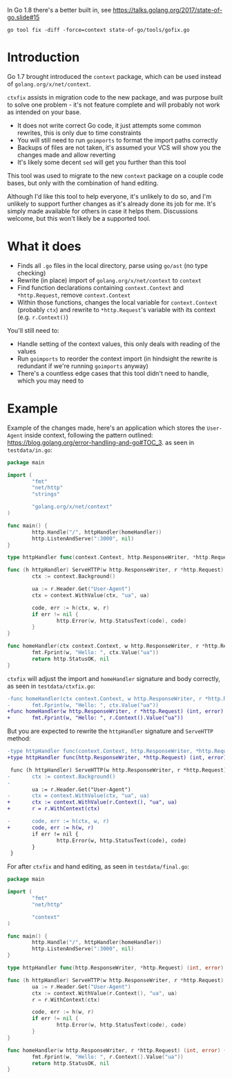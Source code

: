 In Go 1.8 there's a better built in, see https://talks.golang.org/2017/state-of-go.slide#15

```
go tool fix -diff -force=context state-of-go/tools/gofix.go
```

# Introduction

Go 1.7 brought introduced the `context` package, which can be used instead of `golang.org/x/net/context`.

`ctxfix` assists in migration code to the new package, and was purpose built to solve one problem - it's not feature complete
and will probably not work as intended on your base.

- It does not write correct Go code, it just attempts some common rewrites, this is only due to time constraints
- You will still need to run `goimports` to format the import paths correctly
- Backups of files are not taken, it's assumed your VCS will show you the changes made and allow reverting
- It's likely some decent `sed` will get you further than this tool

This tool was used to migrate to the new `context` package on a couple code bases, but only with the combination of hand editing.

Although I'd like this tool to help everyone, it's unlikely to do so, and I'm unlikely to support further changes as it's
already done its job for me. It's simply made available for others in case it helps them. Discussions welcome, but this won't likely
be a supported tool.

# What it does

- Finds all `.go` files in the local directory, parse using `go/ast` (no type checking)
- Rewrite (in place) import of `golang.org/x/net/context` to `context`
- Find function declarations containing `context.Context` and `*http.Request`, remove `context.Context`
- Within those functions, changes the local variable for `context.Context` (probably `ctx`) and rewrite to `*http.Request`'s variable with its context (e.g. `r.Context()`)

You'll still need to:

- Handle setting of the context values, this only deals with reading of the values
- Run `goimports` to reorder the context import (in hindsight the rewrite is redundant if we're running `goimports` anyway)
- There's a countless edge cases that this tool didn't need to handle, which you may need to

# Example

Example of the changes made, here's an application which stores the `User-Agent` inside context, following the pattern outlined: https://blog.golang.org/error-handling-and-go#TOC_3. as seen in `testdata/in.go`:

```go
package main

import (
        "fmt"
        "net/http"
        "strings"

        "golang.org/x/net/context"
)

func main() {
        http.Handle("/", httpHandler(homeHandler))
        http.ListenAndServe(":3000", nil)
}

type httpHandler func(context.Context, http.ResponseWriter, *http.Request) (int, error)

func (h httpHandler) ServeHTTP(w http.ResponseWriter, r *http.Request) {
        ctx := context.Background()

        ua := r.Header.Get("User-Agent")
        ctx = context.WithValue(ctx, "ua", ua)

        code, err := h(ctx, w, r)
        if err != nil {
                http.Error(w, http.StatusText(code), code)
        }
}

func homeHandler(ctx context.Context, w http.ResponseWriter, r *http.Request) (int, error) {
        fmt.Fprint(w, "Hello: ", ctx.Value("ua"))
        return http.StatusOK, nil
}
```

`ctxfix` will adjust the import and `homeHandler` signature and body correctly, as seen in `testdata/ctxfix.go`:

```diff
-func homeHandler(ctx context.Context, w http.ResponseWriter, r *http.Request) (int, error) {
-       fmt.Fprint(w, "Hello: ", ctx.Value("ua"))
+func homeHandler(w http.ResponseWriter, r *http.Request) (int, error) {
+       fmt.Fprint(w, "Hello: ", r.Context().Value("ua"))
```

But you are expected to rewrite the `httpHandler` signature and `ServeHTTP` method:

```diff
-type httpHandler func(context.Context, http.ResponseWriter, *http.Request) (int, error)
+type httpHandler func(http.ResponseWriter, *http.Request) (int, error)

 func (h httpHandler) ServeHTTP(w http.ResponseWriter, r *http.Request) {
-       ctx := context.Background()
-
        ua := r.Header.Get("User-Agent")
-       ctx = context.WithValue(ctx, "ua", ua)
+       ctx := context.WithValue(r.Context(), "ua", ua)
+       r = r.WithContext(ctx)

-       code, err := h(ctx, w, r)
+       code, err := h(w, r)
        if err != nil {
                http.Error(w, http.StatusText(code), code)
        }
 }
```

For after `ctxfix` and hand editing, as seen in `testdata/final.go`:

```go
package main

import (
        "fmt"
        "net/http"

        "context"
)

func main() {
        http.Handle("/", httpHandler(homeHandler))
        http.ListenAndServe(":3000", nil)
}

type httpHandler func(http.ResponseWriter, *http.Request) (int, error)

func (h httpHandler) ServeHTTP(w http.ResponseWriter, r *http.Request) {
        ua := r.Header.Get("User-Agent")
        ctx := context.WithValue(r.Context(), "ua", ua)
        r = r.WithContext(ctx)

        code, err := h(w, r)
        if err != nil {
                http.Error(w, http.StatusText(code), code)
        }
}

func homeHandler(w http.ResponseWriter, r *http.Request) (int, error) {
        fmt.Fprint(w, "Hello: ", r.Context().Value("ua"))
        return http.StatusOK, nil
}
```
